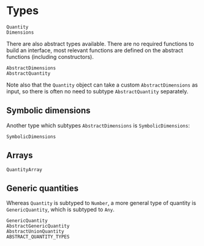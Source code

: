 # Types

```@docs
Quantity
Dimensions
```

There are also abstract types available. There are no required
functions to build an interface, most relevant functions are
defined on the abstract functions (including constructors).

```@docs
AbstractDimensions
AbstractQuantity
```

Note also that the `Quantity` object can take a custom `AbstractDimensions`
as input, so there is often no need to subtype `AbstractQuantity` separately.

## Symbolic dimensions

Another type which subtypes `AbstractDimensions` is `SymbolicDimensions`:

```@docs
SymbolicDimensions
```

## Arrays

```@docs
QuantityArray
```

## Generic quantities

Whereas `Quantity` is subtyped to `Number`,
a more general type of quantity is `GenericQuantity`,
which is subtyped to `Any`.

```@docs
GenericQuantity
AbstractGenericQuantity
AbstractUnionQuantity
ABSTRACT_QUANTITY_TYPES
```

